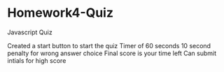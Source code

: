 # Homework4-Quiz

Javascript Quiz

Created a start button to start the quiz
Timer of 60 seconds
10 second penalty for wrong answer choice
Final score is your time left
Can submit intials for high score